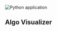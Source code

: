 ![Python application](https://github.com/Gauravism2017/AlgoVisualizer/workflows/Python%20application/badge.svg)

<h2> Algo Visualizer</h2>
